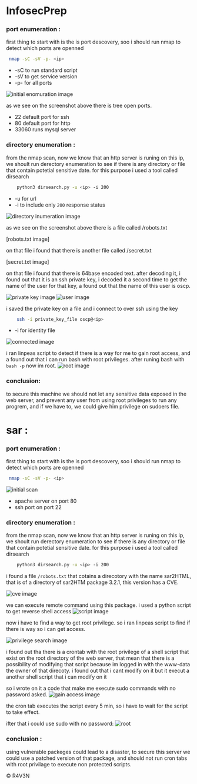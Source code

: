 # InfosecPrep

### port enumeration :
first thing to start with is the is port descovery, soo i should run nmap to detect which ports are openned

```sh
 nmap -sC -sV -p- <ip>
```

- -sC to run standard script 
- -sV to get service version
- -p- for all ports
  
![initial enomuration image](https://github.com/FR1NG/oscp/blob/master/screenshots/InfosecPrep/nmap.png?raw=true)

as we see on the screenshot above there is tree open ports.

- 22 default port for ssh
- 80 default port for http
- 33060 runs mysql server


### directory enumeration :

from the nmap scan, now we know that an http server is runing on this ip, we shoult run derectory enumeration to see if there is any directory or file that contain potetial sensitive date.
for this purpose i used a tool called dirsearch 

```bash
    python3 dirsearch.py -u <ip> -i 200
```
- -u for url
- -i to include only `200` response status

![directory inumeration image ](https://github.com/FR1NG/oscp/blob/master/screenshots/InfosecPrep/directory_enomuration.png?raw=true)

as we see on the screenshot above there is a file called /robots.txt

[robots.txt image]

on that file i found that there is another file called /secret.txt

[secret.txt image]

on that file i found that there is 64base encoded text.
after decoding it, i found out that it is an ssh private key, i decoded it a second time to get the name of the user for that key, a found out that the name of this user is oscp.

![private key image ](https://github.com/FR1NG/oscp/blob/master/screenshots/InfosecPrep/privatekey.png?raw=true)
![user image ](https://github.com/FR1NG/oscp/blob/master/screenshots/InfosecPrep/user.png)

i saved the private key on a file and i connect to over ssh using the key
```bash
    ssh -i private_key_file oscp@<ip>
```
- -i for identity file

![connected image](https://github.com/FR1NG/oscp/blob/master/screenshots/InfosecPrep/connected.png)

i ran linpeas script to detect if there is a way for me to gain root access, and a found out that i can run bash with root privileges.
after runing bash with `bash -p` now im root.
 ![root image](https://github.com/FR1NG/oscp/blob/master/screenshots/InfosecPrep/root.png?raw=true)


### conclusion:
to secure this machine we should not let any sensitive data exposed in the web server, and prevent any user from using root privileges to run any progrem, and if we have to, we could give him privilege on sudoers file.

# sar :

### port enumeration :
first thing to start with is the is port descovery, soo i should run nmap to detect which ports are openned

```sh
 nmap -sC -sV -p- <ip>
```

![initial scan](screenshots/sar/initial_scan.png)

- apache server on port 80
- ssh port on port 22

### directory enumeration :

from the nmap scan, now we know that an http server is runing on this ip, we shoult run derectory enumeration to see if there is any directory or file that contain potetial sensitive date.
for this purpose i used a tool called dirsearch 

```bash
    python3 dirsearch.py -u <ip> -i 200
```

i found a file `/robots.txt` that cotains a direcotory with the name sar2HTML, that is of a directory of sar2HTM package 3.2.1, this version has a CVE.

![cve image](screenshots/sar/cve.png)

we can execute remote command using this package.
i used a python script to get reverse shell access
![script image](screenshots/sar/pyscriptsar2html.png)

now i have to find a way to get root privilege.
so i ran linpeas script to find if there is way so i can get access.

![privilege search image](screenshots/sar/privilege_search.png)

i found out tha there is a crontab with the root privilege of a shell script that exist on the root directory of the web server, that mean that there is a possibility of modifying that script because im logged in with the www-data the owner of that direcoty.
i found out that i cant modify on it but it execut a another shell script that i can modify on it

so i wrote on it a code that make me execute sudo commands with no password asked.
![gain access image](screenshots/sar/gain_access.png)

the cron tab executes the script every 5 min, so i have to wait for the script to take effect.

ifter that i could use sudo with no password:
![root](screenshots/sar/proof.png)

### conclusion :
using vulnerable packeges could lead to a disaster, to secure this server we could use a patched version of that package, and should not run cron tabs with root privilage to execute non protected scripts.

&copy; R4V3N